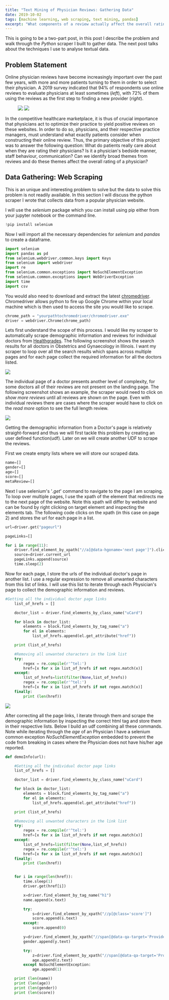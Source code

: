 ```yaml
---
title: "Text Mining of Physician Reviews: Gathering Data"
date: 2019-10-02
tags: [machine learning, web scraping, text mining, pandas]
excerpt: "What components of a review actually affect the overall rating of a physician?"
---
```

This is going to be a two-part post, in this post I describe the problem and walk through the *Python* scraper I built to gather data. The next post talks about the techniques I use to analyse textual data.  

## Problem Statement
Online physician reviews have become increasingly important over the past few years, with more and more patients turning to them in order to select their physician. A 2019 survey indicated that 94% of respondents use online reviews to evaluate physicians at least sometimes (*left*), with 72% of them using the reviews as the first step to finding a new provider (*right*).

<figure class="half">
    <img src="/images/PhyscianReviews/figure1.jpg">
    <img src="/images/PhyscianReviews/figure2.jpg">
</figure>

In the competitive healthcare marketplace, it is thus of crucial importance that physicians act to optimize their practice to yield positive reviews on these websites. In order to do so, physicians, and their respective practice managers, must understand what exactly patients consider when constructing their online review. Thus, the primary objective of this project was to answer the following question: What do patients really care about when they are rating their physicians? Is it a physician's bedside manner, staff behaviour, communication? Can we identify broad themes from reviews and do these themes affect the overall rating of a physician?

## Data Gathering: Web Scraping

This is an unique and interesting problem to solve but the data to solve this problem is not readily available. In this section I will discuss the python scraper I wrote that collects data from a popular physician website.

I will use the *selenium* package which you can install using pip either from your jupyter notebook or the command line.

```python
!pip install selenium
```
Now I will import all the necessary dependencies for *selenium* and *pandas* to create a dataframe.

```python
import selenium
import pandas as pd
from selenium.webdriver.common.keys import Keys
from selenium import webdriver
import re
from selenium.common.exceptions import NoSuchElementException
from selenium.common.exceptions import WebDriverException
import time
import csv
```  
You would also need to download and extract the latest [chromedriver](https://chromedriver.storage.googleapis.com/index.html?path=2.24/). Chromedriver allows python to fire up Google Chrome within your local machine which is then used to access the site you would like to scrape.   

```python
chrome_path = "yourpathtochromedriver/chromedriver.exe"
driver = webdriver.Chrome(chrome_path)
```
Lets first understand the scope of this process. I would like my scraper to automatically scrape demographic information and reviews for individual doctors from [Healthgrades](https://www.healthgrades.com). The following screenshot shows the search results for all doctors in Obstetrics and Gynaecology in Illinois. I want my scraper to loop over all the search results which spans across multiple pages and for each page collect the required information for all the doctors listed.

<img src="{{ site.url }}{{ site.baseurl }}/images/PhyscianReviews/figure3.png">

The individual page of a doctor presents another level of complexity, for some doctors all of their reviews are not present on the landing page. The following screenshot shows an example, the scraper would need to click on *show more reviews* until all reviews are shown on the page. Even with individual reviews there are cases where the scraper would have to click on the *read more* option to see the full length review.  

<img src="{{ site.url }}{{ site.baseurl }}/images/PhyscianReviews/figure4.png">

Getting the demographic information from a Doctor's page is relatively straight-forward and thus we will first tackle this problem by creating an user defined function(udf). Later on we will create another UDF to scrape the reviews.

First we create empty lists where we will store our scraped data.

```python
name=[]
gender=[]
age=[]
score=[]
metaReview=[]
```
Next I use selenium's '*.get*' command to navigate to the page I am scraping. To loop over multiple pages, I use the xpath of the element that redirects me to the next page of the website. Note this xpath will differ by website and can be found by right clicking on target element and inspecting the elements tab.  The following code clicks on the xpath (in this case on page 2) and stores the url for each page in a list.

```python
url=driver.get("pageurl")

pageLinks=[]

for i in range(11):
    driver.find_element_by_xpath("//a[@data-hgoname='next page']").click()
    source=driver.current_url
    pageLinks.append(source)
    time.sleep(2)
```
Now for each page, I store the urls of the individual doctor's page in another list. I use a regular expression to remove all unwanted characters from this list of links. I will use this list to iterate through each Physician's page to collect the demographic information and reviews.

```python
#Getting all the individual doctor page links
    list_of_hrefs = []

    doctor_list = driver.find_elements_by_class_name("uCard")

    for block in doctor_list:
        elements = block.find_elements_by_tag_name("a")
        for el in elements:
            list_of_hrefs.append(el.get_attribute("href"))

    print (list_of_hrefs)

    #Removing all unwanted characters in the link list
    try:
        regex = re.compile(r'^tel:')
        href=[x for x in list_of_hrefs if not regex.match(x)]
    except:
        list_of_hrefs=list(filter(None,list_of_hrefs))
        regex = re.compile(r'^tel:')
        href=[x for x in list_of_hrefs if not regex.match(x)]
    finally:
        print (len(href))
```    
<img src="{{ site.url }}{{ site.baseurl }}/images/PhyscianReviews/figure5.png">

After correcting all the page links, I iterate through them and scrape the demographic information by inspecting the correct html tag and store them in their respective lists. Below I build an udf combining all these commands. Note while iterating through the *age* of an Physician I have a selenium common exception *NoSuchElementException* embedded to prevent the code from breaking in cases where the Physician does not have his/her age reported.   

```python
def demoInfo(url):

    #Getting all the individual doctor page links
    list_of_hrefs = []

    doctor_list = driver.find_elements_by_class_name("uCard")

    for block in doctor_list:
        elements = block.find_elements_by_tag_name("a")
        for el in elements:
            list_of_hrefs.append(el.get_attribute("href"))

    print (list_of_hrefs)

    #Removing all unwanted characters in the link list
    try:
        regex = re.compile(r'^tel:')
        href=[x for x in list_of_hrefs if not regex.match(x)]
    except:
        list_of_hrefs=list(filter(None,list_of_hrefs))
        regex = re.compile(r'^tel:')
        href=[x for x in list_of_hrefs if not regex.match(x)]
    finally:
        print (len(href))


    for i in range(len(href)):
        time.sleep(1)
        driver.get(href[i])

        x=driver.find_element_by_tag_name("h1")
        name.append(x.text)

        try:
            s=driver.find_element_by_xpath("//p[@class='score']")
            score.append(s.text)
        except:
            score.append(0)

        y=driver.find_element_by_xpath("//span[@data-qa-target='ProviderDisplayGender']")
        gender.append(y.text)

        try:
            z=driver.find_element_by_xpath("//span[@data-qa-target='ProviderDisplayAge']")
            age.append(z.text)
        except NoSuchElementException:
            age.append(1)

    print (len(name))
    print (len(age))
    print (len(gender))
    print (len(score))
  ```
